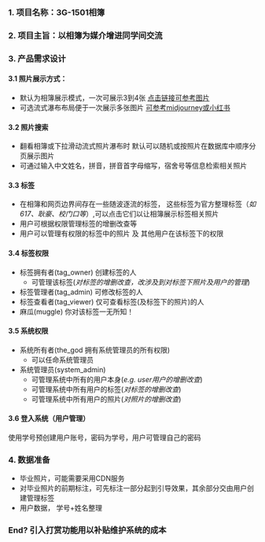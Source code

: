 ### 1. 项目名称：3G-1501相簿

### 2. 项目主旨：以相簿为媒介增进同学间交流

### 3. 产品需求设计

#### 3.1 照片展示方式：

* 默认为相簿展示模式，一次可展示3到4张 [点击链接可参考图片](https://apps.fotomax.com/api/v1/product/0826.51268001.002/images/gallery/517830.jpg)
* 可选流式瀑布布局便于一次展示多张图片 [可参考midjourney或小红书](https://www.midjourney.com/app/feed/)

#### 3.2 照片搜索
* 翻看相簿或下拉滑动流式照片瀑布时 默认可以随机或按照片在数据库中顺序分页展示图片
* 可通过输入中文姓名，拼音，拼音首字母缩写，宿舍号等信息检索相关照片

#### 3.3 标签
* 在相簿和网页边界间存在一些随波逐流的标签， 这些标签为官方整理标签（*如 617、耿豪、校门口等*）,可以点击它们以让相簿展示标签相关照片
* 用户可根据权限管理标签的增删改查等
* 用户可以管理有权限的标签中的照片 及 其他用户在该标签下的权限

#### 3.4 标签权限
* 标签拥有者(tag_owner) 创建标签的人
    * 可管理该标签(*对标签的增删改查，改涉及到对标签下照片及用户的管理*)
* 标签管理者(tag_admin) 可修改标签的人
* 标签查看者(tag_viewer) 仅可查看标签(及标签下的照片)的人
* 麻瓜(muggle) 你对该标签一无所知！

#### 3.5 系统权限
* 系统所有者(the_god 拥有系统管理员的所有权限)
    * 可以任命系统管理员
* 系统管理员(system_admin)
    * 可管理系统中所有的用户本身(*e.g. user用户的增删改查*)
    * 可管理系统中所有用户的标签(*对标签的增删改查*)
    * 可管理系统中所有用户的照片(*对照片的增删改查*)

#### 3.6 登入系统（用户管理）
使用学号预创建用户账号，密码为学号，用户可管理自己的密码

### 4. 数据准备
* 毕业照片，可能需要采用CDN服务
* 对毕业照片的前期标注，可先标注一部分起到引导效果，其余部分交由用户创建管理标签
* 用户数据， 学号+姓名整理

### End? 引入打赏功能用以补贴维护系统的成本
